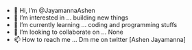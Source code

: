 - 👋 Hi, I’m @JayamannaAshen
- 👀 I’m interested in ... building new things
- 🌱 I’m currently learning ... coding and programming stuffs
- 💞️ I’m looking to collaborate on ... None
- 📫 How to reach me ... Dm me on twitter [Ashen Jayamanna]


<!---
JayamannaAshen/JayamannaAshen is a ✨ special ✨ repository because its `README.md` (this file) appears on your GitHub profile.
You can click the Preview link to take a look at your changes.
--->
